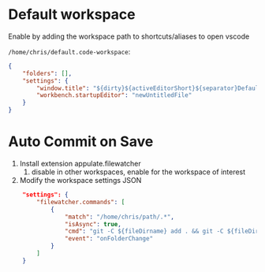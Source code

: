 # Default workspace

Enable by adding the workspace path to shortcuts/aliases to open vscode

`/home/chris/default.code-workspace`:
```json
{
	"folders": [],
	"settings": {
		"window.title": "${dirty}${activeEditorShort}${separator}Default Workspace${separator}${appName}",
		"workbench.startupEditor": "newUntitledFile"
	}
}
```

# Auto Commit on Save

1. Install extension appulate.filewatcher
	1. disable in other workspaces, enable for the workspace of interest
2. Modify the workspace settings JSON
```json
	"settings": {
		"filewatcher.commands": [
			{
				"match": "/home/chris/path/.*",
				"isAsync": true,
				"cmd": "git -C ${fileDirname} add . && git -C ${fileDirname} commit -m '${fileBasename} Changed'",
				"event": "onFolderChange"
			}        
		]
	}
```

